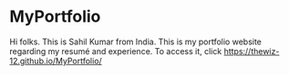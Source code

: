 # MyPortfolio
Hi folks. This is Sahil Kumar from India.
This is my portfolio website regarding my resumé and experience.
To access it, click https://thewiz-12.github.io/MyPortfolio/
